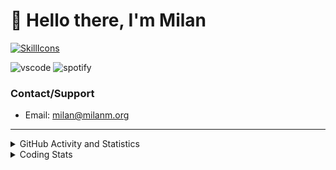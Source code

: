 # 👋 Hello there, I'm Milan
[![SkillIcons](https://skillicons.dev/icons?i=js,ts,nextjs,tailwind,html,go,bash,git,nginx,prisma,kubernetes,docker,linux)](https://skillicons.dev)

![vscode](https://nocache.advaith.workers.dev?url=https://img.shields.io/endpoint?url=https://dev.discordprofiles.me/api/badge/vscode/423203831971708958)
![spotify](https://nocache.advaith.workers.dev/?url=https://img.shields.io/endpoint?url=https://milanm.org/api/spotify/shields&cacheSeconds=10)

### Contact/Support

- Email: [milan@milanm.org](mailto:milan@milanm.org)
 
---
 
<details>
  <summary>GitHub Activity and Statistics</summary>
  <img src="/github-metrics.svg" />
</details>
<details>
  <summary>Coding Stats</summary>
  <!--START_SECTION:waka-->

```txt
TypeScript   3 hrs 40 mins   █████████████████▓░░░░░░░   71.17 %
JSON         39 mins         ███▒░░░░░░░░░░░░░░░░░░░░░   12.73 %
Docker       29 mins         ██▒░░░░░░░░░░░░░░░░░░░░░░   09.46 %
JavaScript   15 mins         █▒░░░░░░░░░░░░░░░░░░░░░░░   04.98 %
TOML         4 mins          ▒░░░░░░░░░░░░░░░░░░░░░░░░   01.48 %
```

<!--END_SECTION:waka-->
</details>
